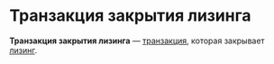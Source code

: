 # Транзакция закрытия лизинга

**Транзакция закрытия лизинга** — [транзакция](/blockchain/transaction.md), которая закрывает [лизинг](/blockchain/leasing.md).
